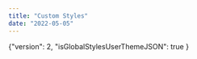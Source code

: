 ```yaml
---
title: "Custom Styles"
date: "2022-05-05"
---
```


{"version": 2, "isGlobalStylesUserThemeJSON": true }
